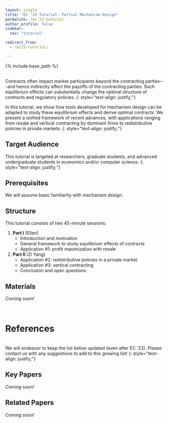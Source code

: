 ```yaml
---
layout: single
title: "EC '23 Tutorial: Partial Mechanism Design"
permalink: /ec'23-tutorial
author_profile: false
sidebar:
  nav: "tutorial"

redirect_from:
  - /ec23-tutorial/

---
```


{% include base_path %}

<br>
Contracts often impact market participants beyond the contracting parties---and hence indirectly affect the payoffs of the contracting parties.  Such equilibrium effects can substantially change the optimal structure of contracts and regulatory policies.
{: style="text-align: justify;"} 

In this tutorial, we show how tools developed for mechanism design can be adapted to study these equilibrium effects and derive optimal contracts. We present a unified framework of recent advances, with applications ranging from resale and vertical contracting by dominant firms to redistributive policies in private markets. 
{: style="text-align: justify;"}  

## Target Audience

This tutorial is targeted at researchers, graduate students, and advanced undergraduate students in economics and/or computer science.
{: style="text-align: justify;"} 

## Prerequisites

We will assume basic familiarity with mechanism design.

## Structure

This tutorial consists of two 45-minute sessions:

1. **Part I** (<a href="https://ellenmuir.net" style="text-decoration:none">Ellen</a>)
   - Introduction and motivation
   - General framework to study equilibrium effects of contracts
   - Application #1: profit maximization with resale   
2. **Part II** (<a href="https://ziyangkang.com" style="text-decoration:none">Zi Yang</a>)
   - Application #2: redistributive policies in a private market
   - Application #3: vertical contracting
   - Conclusion and open questions

## Materials

*Coming soon!*

<br>

# References 

<br>
We will endeavor to keep the list below updated (even after EC '23).  Please contact us with any suggestions to add to this growing list!
{: style="text-align: justify;"} 

## Key Papers

*Coming soon!*

## Related Papers

*Coming soon!*
